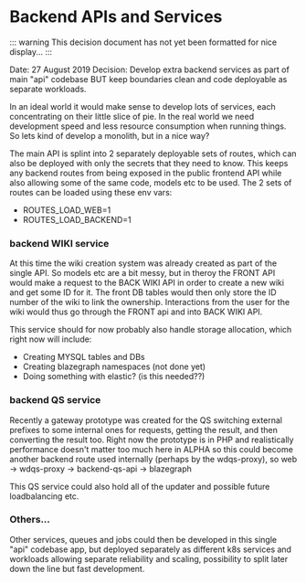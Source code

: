 # Backend APIs and Services

::: warning
This decision document has not yet been formatted for nice display...
:::

Date: 27 August 2019
Decision: Develop extra backend services as part of main "api" codebase
BUT keep boundaries clean and code deployable as separate workloads.

In an ideal world it would make sense to develop lots of services, each concentrating
on their little slice of pie. In the real world we need development speed and less
resource consumption when running things. So lets kind of develop a monolith, but
in a nice way?

The main API is splint into 2 separately deployable sets of routes, which can also be
deployed with only the secrets that they need to know. This keeps any backend routes
from being exposed in the public frontend API while also allowing some of the same code,
models etc to be used.
The 2 sets of routes can be loaded using these env vars:
- ROUTES_LOAD_WEB=1
- ROUTES_LOAD_BACKEND=1

### backend WIKI service
At this time the wiki creation system was already created as part of the single API.
So models etc are a bit messy, but in theroy the FRONT API would make a request to the
BACK WIKI API in order to create a new wiki and get some ID for it. The front DB tables
would then only store the ID number of the wiki to link the ownership.
Interactions from the user for the wiki would thus go through the FRONT api and into
BACK WIKI API.

This service should for now probably also handle storage allocation, which right now will
include:
 - Creating MYSQL tables and DBs
 - Creating blazegraph namespaces (not done yet)
 - Doing something with elastic? (is this needed??)

### backend QS service
Recently a gateway prototype was created for the QS switching external prefixes to
some internal ones for requests, getting the result, and then converting the result too.
Right now the prototype is in PHP and realistically performance doesn't matter too much
here in ALPHA so this could become another backend route used internally (perhaps by the
wdqs-proxy), so web -> wdqs-proxy -> backend-qs-api -> blazegraph

This QS service could also hold all of the updater and possible future loadbalancing etc.

### Others...

Other services, queues and jobs could then be developed in this single "api" codebase app,
but deployed separately as different k8s services and workloads allowing separate reliability
and scaling, possibility to split later down the line but fast development.
